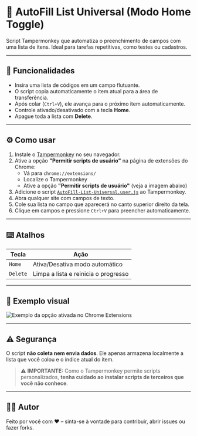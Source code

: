 # 🧠 AutoFill List Universal (Modo Home Toggle)

Script Tampermonkey que automatiza o preenchimento de campos com uma lista de itens. Ideal para tarefas repetitivas, como testes ou cadastros.

---

## 🚀 Funcionalidades

- Insira uma lista de códigos em um campo flutuante.
- O script copia automaticamente o item atual para a área de transferência.
- Após colar (`Ctrl+V`), ele avança para o próximo item automaticamente.
- Controle ativado/desativado com a tecla **Home**.
- Apague toda a lista com **Delete**.

---

## ⚙️ Como usar

1. Instale o [Tampermonkey](https://www.tampermonkey.net/) no seu navegador.
2. Ative a opção **"Permitir scripts de usuário"** na página de extensões do Chrome:
    - Vá para `chrome://extensions/`
    - Localize o Tampermonkey
    - Ative a opção **"Permitir scripts de usuário"** (veja a imagem abaixo)
3. Adicione o script [`AutoFill-List-Universal.user.js`](./AutoFill-List-Universal.user.js) ao Tampermonkey.
4. Abra qualquer site com campos de texto.
5. Cole sua lista no campo que aparecerá no canto superior direito da tela.
6. Clique em campos e pressione `Ctrl+V` para preencher automaticamente.

---

## ⌨️ Atalhos

| Tecla     | Ação                                |
|-----------|-------------------------------------|
| `Home`    | Ativa/Desativa modo automático      |
| `Delete`  | Limpa a lista e reinicia o progresso|

---

## 📸 Exemplo visual

![Exemplo da opção ativada no Chrome Extensions](<img width="539" height="839" alt="image" src="https://github.com/user-attachments/assets/4ed75fb2-896c-4e85-9b31-98c944573728" />
)

---

## ⚠️ Segurança

O script **não coleta nem envia dados**. Ele apenas armazena localmente a lista que você colou e o índice atual do item.

> ⚠️ **IMPORTANTE:** Como o Tampermonkey permite scripts personalizados, **tenha cuidado ao instalar scripts de terceiros que você não conhece**.

---

## 🧑‍💻 Autor

Feito por você com ❤️ – sinta-se à vontade para contribuir, abrir issues ou fazer forks.

